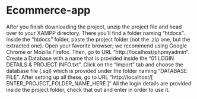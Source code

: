 # Ecommerce-app
After you finish downloading the project,
unzip the project file and head over to your XAMPP directory.
There you’ll find a folder naming “htdocs”. 
Inside the “htdocs” folder, paste the project folder (not the .zip one, but the extracted one). 
Open your favorite browser; we recommend using Google Chrome or Mozilla Firefox. 
Then, go to URL “http://localhost/phpmyadmin“. 
Create a Database with a name that is provided inside the “01 LOGIN DETAILS & PROJECT INFO.txt”. 
Click on the “Import” tab and choose the database file (.sql) which is provided under the folder naming “DATABASE FILE”. 
After setting up all these, go to URL “http://localhost/[ ENTER_PROJECT_FOLDER_NAME_HERE ]“ All the login details are provided inside the project folder, check that out and enter in order to use it.
